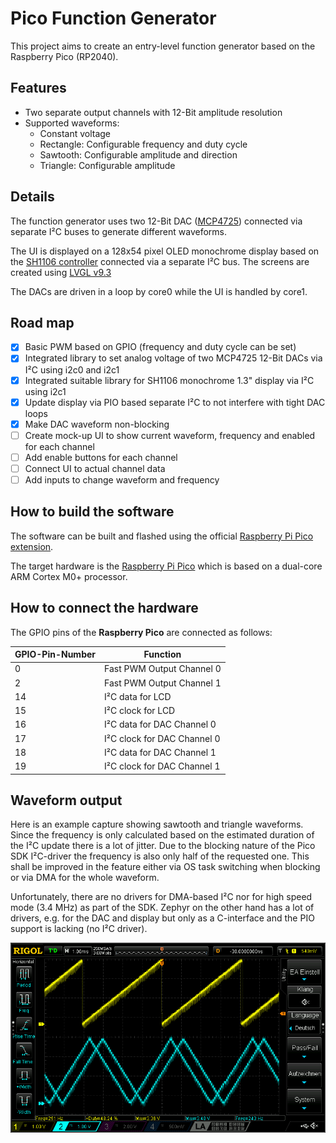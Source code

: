 # Pico Function Generator

This project aims to create an entry-level function generator based on the Raspberry Pico (RP2040).

## Features

- Two separate output channels with 12-Bit amplitude resolution
- Supported waveforms:
  - Constant voltage
  - Rectangle: Configurable frequency and duty cycle
  - Sawtooth: Configurable amplitude and direction
  - Triangle: Configurable amplitude

## Details

The function generator uses two 12-Bit DAC ([MCP4725](https://ww1.microchip.com/downloads/en/devicedoc/22039d.pdf)) connected via separate I²C buses to generate different
waveforms.

The UI is displayed on a 128x54 pixel OLED monochrome display based on the [SH1106 controller](https://cdn.velleman.eu/downloads/29/infosheets/sh1106_datasheet.pdf)
connected via a separate I²C bus. The screens are created using [LVGL v9.3](https://lvgl.io/)

The DACs are driven in a loop by core0 while the UI is handled by core1.

## Road map

- [x] Basic PWM based on GPIO (frequency and duty cycle can be set)
- [x] Integrated library to set analog voltage of two MCP4725 12-Bit DACs via I²C using i2c0 and i2c1
- [x] Integrated suitable library for SH1106 monochrome 1.3" display via I²C using i2c1
- [x] Update display via PIO based separate I²C to not interfere with tight DAC loops
- [x] Make DAC waveform non-blocking
- [ ] Create mock-up UI to show current waveform, frequency and enabled for each channel
- [ ] Add enable buttons for each channel
- [ ] Connect UI to actual channel data
- [ ] Add inputs to change waveform and frequency

## How to build the software

The software can be built and flashed using the official [Raspberry Pi Pico extension](https://marketplace.visualstudio.com/items?itemName=raspberry-pi.raspberry-pi-pico).

The target hardware is the [Raspberry Pi Pico](https://www.raspberrypi.com/products/raspberry-pi-pico/) which is based on a dual-core ARM Cortex M0+ processor.

## How to connect the hardware

The GPIO pins of the **Raspberry Pico** are connected as follows:

GPIO-Pin-Number|Function
---|--------
0  | Fast PWM Output Channel 0
2  | Fast PWM Output Channel 1
14 | I²C data for LCD
15 | I²C clock for LCD
16 | I²C data for DAC Channel 0
17 | I²C clock for DAC Channel 0
18 | I²C data for DAC Channel 1
19 | I²C clock for DAC Channel 1

## Waveform output

Here is an example capture showing sawtooth and triangle waveforms.
Since the frequency is only calculated based on the estimated duration of the I²C update
there is a lot of jitter. Due to the blocking nature of the Pico SDK I²C-driver the frequency
is also only half of the requested one. This shall be improved in the feature either via
OS task switching when blocking or via DMA for the whole waveform.

Unfortunately, there are no drivers for DMA-based I²C nor for high speed mode (3.4 MHz) as part of the SDK.
Zephyr on the other hand has a lot of drivers, e.g. for the DAC and display but only as a C-interface
and the PIO support is lacking (no I²C driver).

![Channel 0 has sawtooth output, channel 1 has triangle output](TriangleAndSawTooth.png)
